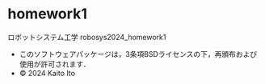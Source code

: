 # homework1
ロボットシステム工学
robosys2024_homework1
- このソフトウェアパッケージは，3条項BSDライセンスの下，再頒布および使用が許可されます．
- © 2024 Kaito Ito
